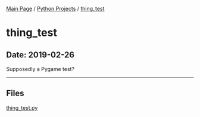 [Main Page](/) / [Python Projects](/python) / [thing_test](/python/2019-02-26_thing_test)

# thing_test

## Date: 2019-02-26

Supposedly a Pygame test?

-----

## Files

[thing_test.py](thing_test.py)